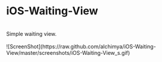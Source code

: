 # iOS-Waiting-View
<br/>
Simple waiting view.
<br/>
<br/>
![ScreenShot](https://raw.github.com/alchimya/iOS-Waiting-View/master/screenshots/iOS-Waiting-View_s.gif)
